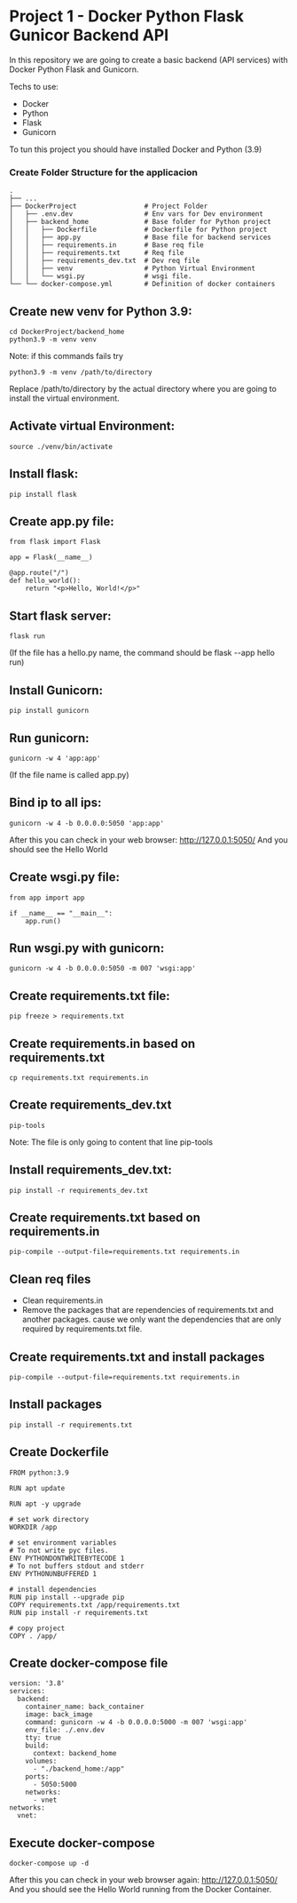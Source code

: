 # Project 1 - Docker Python Flask Gunicor Backend API

In this repository we are going to create a basic backend (API services) with Docker Python Flask and Gunicorn.

Techs to use:
- Docker
- Python
- Flask
- Gunicorn

To tun this project you should have installed Docker and Python (3.9)

### Create Folder Structure for the applicacion

    .
    ├── ...
    ├── DockerProject                 # Project Folder
    │   ├── .env.dev                  # Env vars for Dev environment
    │   ├── backend_home              # Base folder for Python project
    │   │   ├── Dockerfile            # Dockerfile for Python project
    │   │   ├── app.py                # Base file for backend services
    │   │   ├── requirements.in       # Base req file
    │   │   ├── requirements.txt      # Req file
    │   │   ├── requirements_dev.txt  # Dev req file
    │   │   ├── venv                  # Python Virtual Environment
    │   │   └── wsgi.py               # wsgi file.
    └── └── docker-compose.yml        # Definition of docker containers


## Create new venv for Python 3.9: 
```
cd DockerProject/backend_home
python3.9 -m venv venv
```
Note: if this commands fails try
```
python3.9 -m venv /path/to/directory
```
Replace /path/to/directory by the actual directory where you are going to install the virtual environment.

## Activate virtual Environment: 
```
source ./venv/bin/activate
```

## Install flask: 
```
pip install flask
```

## Create app.py file:
```
from flask import Flask

app = Flask(__name__)

@app.route("/")
def hello_world():
    return "<p>Hello, World!</p>"
```

## Start flask server: 
```
flask run
```
(If the file has a hello.py name, the command should be flask --app hello run)

## Install Gunicorn: 
```
pip install gunicorn
```

## Run gunicorn: 
```
gunicorn -w 4 'app:app'
```
(If the file name is called app.py)

## Bind ip to all ips: 
```
gunicorn -w 4 -b 0.0.0.0:5050 'app:app'
```
After this you can check in your web browser:
http://127.0.0.1:5050/
And you should see the Hello World

## Create wsgi.py file:
```
from app import app

if __name__ == "__main__":
    app.run()
```

## Run wsgi.py with gunicorn:
```
gunicorn -w 4 -b 0.0.0.0:5050 -m 007 'wsgi:app'
```

## Create requirements.txt file:
```
pip freeze > requirements.txt
```

## Create requirements.in based on requirements.txt
```
cp requirements.txt requirements.in
```

## Create requirements_dev.txt
```
pip-tools
```
Note: The file is only going to content that line pip-tools

## Install requirements_dev.txt:
```
pip install -r requirements_dev.txt
```

## Create requirements.txt based on requirements.in
```
pip-compile --output-file=requirements.txt requirements.in
```

## Clean req files
- Clean requirements.in
- Remove the packages that are rependencies of requirements.txt and another packages.
cause we only want the dependencies that are only required by requirements.txt file.

## Create requirements.txt and install packages
```
pip-compile --output-file=requirements.txt requirements.in
```

## Install packages
```
pip install -r requirements.txt
```

## Create Dockerfile
```
FROM python:3.9

RUN apt update

RUN apt -y upgrade

# set work directory
WORKDIR /app

# set environment variables
# To not write pyc files.
ENV PYTHONDONTWRITEBYTECODE 1
# To not buffers stdout and stderr
ENV PYTHONUNBUFFERED 1

# install dependencies
RUN pip install --upgrade pip
COPY requirements.txt /app/requirements.txt
RUN pip install -r requirements.txt

# copy project
COPY . /app/
```

## Create docker-compose file
```
version: '3.8'
services:
  backend:
    container_name: back_container
    image: back_image
    command: gunicorn -w 4 -b 0.0.0.0:5000 -m 007 'wsgi:app'
    env_file: ./.env.dev
    tty: true
    build:
      context: backend_home
    volumes:
      - "./backend_home:/app"
    ports:
      - 5050:5000
    networks:
      - vnet
networks:
  vnet:
```

## Execute docker-compose
```
docker-compose up -d
```
After this you can check in your web browser again: http://127.0.0.1:5050/ And you should see the Hello World running from the Docker Container.
